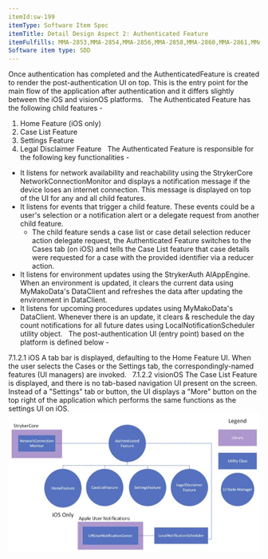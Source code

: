 ```yaml
---
itemId:sw-199
itemType: Software Item Spec
itemTitle: Detail Design Aspect 2: Authenticated Feature
itemFulfills: MMA-2853,MMA-2854,MMA-2856,MMA-2858,MMA-2860,MMA-2861,MMA-2862,MMA-2863,MMA-2864,MMA-2865,MMA-2867,MMA-2868,MMA-2869,MMA-2870,MMA-2871,MMA-2872,MMA-2874,MMA-2875,MMA-2876,MMA-2877,MMA-2878,MMA-2879,MMA-2880,MMA-2881,MMA-2883,MMA-2884,MMA-2885,MMA-2886
Software item type: SDD
---
```

Once authentication has completed and the AuthenticatedFeature is created to render the post-authentication UI on top. This is the entry point for the main flow of the application after authentication and it differs slightly between the iOS and visionOS platforms.
 
The Authenticated Feature has the following child features -
1. Home Feature (iOS only)
2. Case List Feature
3. Settings Feature
4. Legal Disclaimer Feature
 
The Authenticated Feature is responsible for the following key functionalities -
* It listens for network availability and reachability using the StrykerCore NetworkConnectionMonitor and displays a notification message if the device loses an internet connection. This message is displayed on top of the UI for any and all child features.
* It listens for events that trigger a child feature. These events could be a user's selection or a notification alert or a delegate request from another child feature. 
	* The child feature sends a case list or case detail selection reducer action delegate request, the Authenticated Feature switches to the Cases tab (on iOS) and tells the Case List feature that case details were requested for a case with the provided identifier via a reducer action.
* It listens for environment updates using the StrykerAuth AIAppEngine. When an environment is updated, it clears the current data using MyMakoData's DataClient and refreshes the data after updating the environment in DataClient.
* It listens for upcoming procedures updates using MyMakoData's DataClient. Whenever there is an update, it clears & reschedule the day count notifications for all future dates using LocalNotificationScheduler utility object.
 
The post-authentication UI (entry point) based on the platform is defined below - 

7.1.2.1 iOS
A tab bar is displayed, defaulting to the Home Feature UI. When the user selects the Cases or the Settings tab, the correspondingly-named features (UI managers) are invoked.
 
7.1.2.2 visionOS
The Case List Feature is displayed, and there is no tab-based navigation UI present on the screen. Instead of a "Settings" tab or button, the UI displays a "More" button on the top right of the application which performs the same functions as the settings UI on iOS.
 
 ![App](./images/sw-199.1.png)